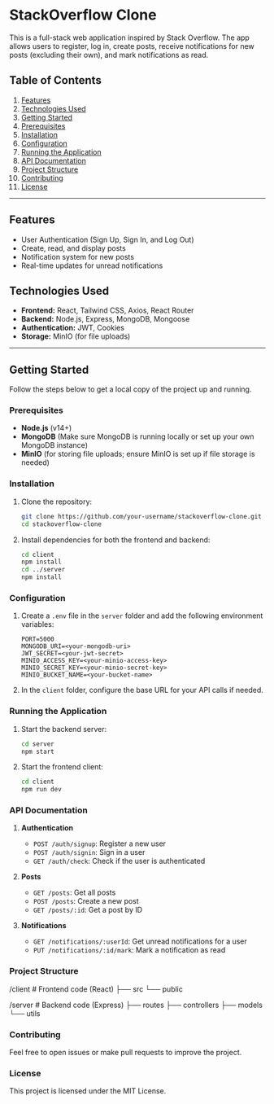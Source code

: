 # StackOverflow Clone

This is a full-stack web application inspired by Stack Overflow. The app allows users to register, log in, create posts, receive notifications for new posts (excluding their own), and mark notifications as read.

## Table of Contents

1. [Features](#features)
2. [Technologies Used](#technologies-used)
3. [Getting Started](#getting-started)
4. [Prerequisites](#prerequisites)
5. [Installation](#installation)
6. [Configuration](#configuration)
7. [Running the Application](#running-the-application)
8. [API Documentation](#api-documentation)
9. [Project Structure](#project-structure)
10. [Contributing](#contributing)
11. [License](#license)

---

## Features

- User Authentication (Sign Up, Sign In, and Log Out)
- Create, read, and display posts
- Notification system for new posts
- Real-time updates for unread notifications

## Technologies Used

- **Frontend:** React, Tailwind CSS, Axios, React Router
- **Backend:** Node.js, Express, MongoDB, Mongoose
- **Authentication:** JWT, Cookies
- **Storage:** MinIO (for file uploads)

---

## Getting Started

Follow the steps below to get a local copy of the project up and running.

### Prerequisites

- **Node.js** (v14+)
- **MongoDB** (Make sure MongoDB is running locally or set up your own MongoDB instance)
- **MinIO** (for storing file uploads; ensure MinIO is set up if file storage is needed)

### Installation

1. Clone the repository:

    ```bash
    git clone https://github.com/your-username/stackoverflow-clone.git
    cd stackoverflow-clone
    ```

2. Install dependencies for both the frontend and backend:

    ```bash
    cd client
    npm install
    cd ../server
    npm install
    ```

### Configuration

1. Create a `.env` file in the `server` folder and add the following environment variables:

    ```plaintext
    PORT=5000
    MONGODB_URI=<your-mongodb-uri>
    JWT_SECRET=<your-jwt-secret>
    MINIO_ACCESS_KEY=<your-minio-access-key>
    MINIO_SECRET_KEY=<your-minio-secret-key>
    MINIO_BUCKET_NAME=<your-bucket-name>
    ```

2. In the `client` folder, configure the base URL for your API calls if needed.

### Running the Application

1. Start the backend server:

    ```bash
    cd server
    npm start
    ```

2. Start the frontend client:

    ```bash
    cd client
    npm run dev
    ```

### API Documentation

1. **Authentication**  
   - `POST /auth/signup`: Register a new user  
   - `POST /auth/signin`: Sign in a user  
   - `GET /auth/check`: Check if the user is authenticated

2. **Posts**  
   - `GET /posts`: Get all posts  
   - `POST /posts`: Create a new post  
   - `GET /posts/:id`: Get a post by ID

3. **Notifications**  
   - `GET /notifications/:userId`: Get unread notifications for a user  
   - `PUT /notifications/:id/mark`: Mark a notification as read

### Project Structure

/client # Frontend code (React) ├── src └── public

/server # Backend code (Express) ├── routes ├── controllers ├── models └── utils

### Contributing

Feel free to open issues or make pull requests to improve the project.

### License

This project is licensed under the MIT License.
